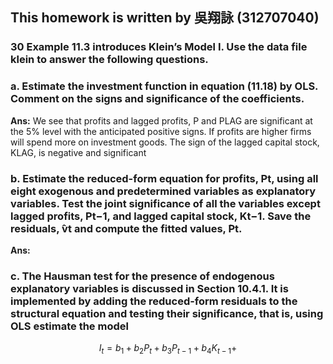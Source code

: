 ## This homework is written by 吳翔詠 (312707040)


### 30 Example 11.3 introduces Klein’s Model I. Use the data file klein to answer the following questions.
### a.  Estimate the investment function in equation (11.18) by OLS. Comment on the signs and significance of the coefficients.

**Ans:**
We see that profits and lagged profits, P and PLAG are significant at the
5% level with the anticipated positive signs. If profits are higher firms will spend more on
investment goods. The sign of the lagged capital stock, KLAG, is negative and significant

### b. Estimate the reduced-form equation for profits, Pt, using all eight exogenous and predetermined variables as explanatory variables. Test the joint significance of all the variables except lagged profits, Pt−1, and lagged capital stock, Kt−1. Save the residuals, ̂vt and compute the fitted values, ̂Pt.

**Ans:**

### c. The Hausman test for the presence of endogenous explanatory variables is discussed in Section 10.4.1. It is implemented by adding the reduced-form residuals to the structural equation and testing their significance, that is, using OLS estimate the model 
$$I_t = b_1+b_2P_t+b_3P_{t-1}+b_4K_{t-1}+$$

